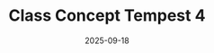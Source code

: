 ---
date: 2025-09-18
image_path: /images/gallery/class-concept-tempest-4.png
title: Class Concept Tempest 4
description: Tempest
source: https://youtu.be/bcdWnVpDIXo?si=7ELrV5433bEeR7dr
height: 1071
width: 1874
tags: ["Class", "Concept"]
---